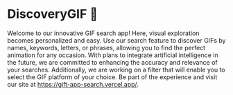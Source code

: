 # DiscoveryGIF 🚀 

Welcome to our innovative GIF search app! Here, visual exploration becomes personalized and easy. Use our search feature to discover GIFs by names, keywords, letters, or phrases, allowing you to find the perfect animation for any occasion. With plans to integrate artificial intelligence in the future, we are committed to enhancing the accuracy and relevance of your searches. Additionally, we are working on a filter that will enable you to select the GIF platform of your choice. Be part of the experience and visit our site at https://gift-app-search.vercel.app/.

